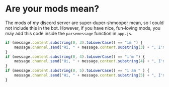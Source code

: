 # Are your mods mean?
The mods of *my* discord server are super-duper-shmooper mean, so I could not include this in the bot. However, if you have nice, fun-loving mods, you may add this code inside the `parsemessage` function in `app.js`.

```javascript
if (message.content.substring(0, 3).toLowerCase() == "im ") {
	message.channel.send("Hi, " + message.content.substring(3) + ", I'm Victor's Random Bot!");
}
if (message.content.substring(0, 4).toLowerCase() == "i'm ") {
	message.channel.send("Hi, " + message.content.substring(4) + ", I'm Victor's Random Bot!");
}
if (message.content.substring(0, 5).toLowerCase() == "i am " ) {
	message.channel.send("Hi, " + message.content.substring(5) + ", I'm Victor's Random Bot!");
}
